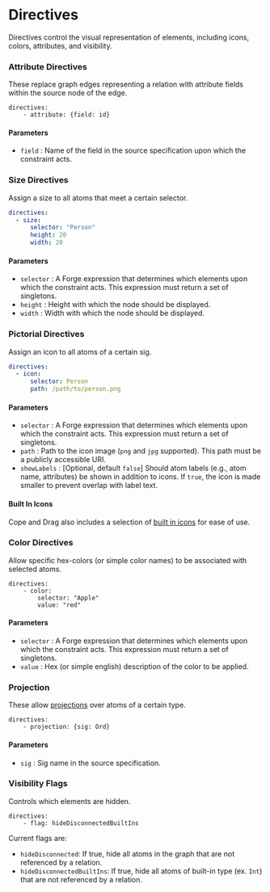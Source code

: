 
# Directives
Directives control the visual representation of elements, including icons, colors, attributes, and visibility.

### **Attribute Directives**

These replace graph edges representing a relation with attribute fields within the source node of the edge. 

```
directives:
    - attribute: {field: id}
```

#### Parameters
- `field` : Name of the field in the source specification upon which the constraint acts.


### Size Directives

Assign a size to all atoms that meet a certain selector.

```yaml
directives:
  - size:
      selector: "Person"
      height: 20
      width: 20
```

#### Parameters

- `selector` : A Forge expression that determines which elements upon which the constraint acts. This expression must return a set of singletons.
- `height` : Height with which the node should be displayed.
- `width` : Width with which the node should be displayed.



### **Pictorial Directives**
Assign an icon to all atoms of a certain sig.

```yaml
directives:
  - icon:
      selector: Person
      path: /path/to/person.png
```

#### Parameters

- `selector` : A Forge expression that determines which elements upon which the constraint acts. This expression must return a set of singletons.
- `path` : Path to the icon image (`png` and `jpg` supported). This path must be a publicly accessible URI.
- `showLabels` : [Optional, default `false`] Should atom labels (e.g., atom name, attributes) be shown in addition to icons. If `true`, the icon is made smaller to prevent overlap with label text. 

#### Built In Icons
Cope and Drag also includes a selection of [built in icons](bundledicons.md) for ease of use.


### **Color Directives**

Allow specific hex-colors (or simple color names) to be associated with selected atoms.

```
directives:
    - color:
        selector: "Apple"
        value: "red"
```

#### Parameters

- `selector` : A Forge expression that determines which elements upon which the constraint acts. This expression must return a set of singletons.
- `value` : Hex (or simple english) description of the color to be applied.




### **Projection**
These allow [projections](https://alloy.readthedocs.io/en/latest/tooling/visualizer.html#projection) over atoms of a certain type. 

```
directives:
    - projection: {sig: Ord}
```

#### Parameters
- `sig` : Sig name in the source specification.



### **Visibility Flags**
Controls which elements are hidden. 

```
directives:
    - flag: hideDisconnectedBuiltIns
```

Current flags are:
  - `hideDisconnected`: If true, hide all atoms in the graph that are not referenced by a relation.
  - `hideDisconnectedBuiltIns`: If true, hide all atoms of built-in type (ex. `Int`) that are not referenced by a relation.


